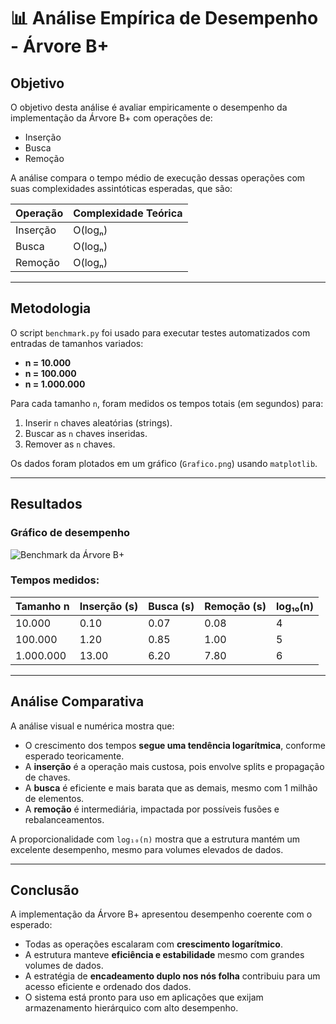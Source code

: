 # 📊 Análise Empírica de Desempenho - Árvore B+

## Objetivo

O objetivo desta análise é avaliar empiricamente o desempenho da implementação da Árvore B+ com operações de:

- Inserção
- Busca
- Remoção

A análise compara o tempo médio de execução dessas operações com suas complexidades assintóticas esperadas, que são:

| Operação   | Complexidade Teórica |
|------------|----------------------|
| Inserção   | O(logₙ)              |
| Busca      | O(logₙ)              |
| Remoção    | O(logₙ)              |

---

## Metodologia

O script `benchmark.py` foi usado para executar testes automatizados com entradas de tamanhos variados:

- **n = 10.000**
- **n = 100.000**
- **n = 1.000.000**

Para cada tamanho `n`, foram medidos os tempos totais (em segundos) para:

1. Inserir `n` chaves aleatórias (strings).
2. Buscar as `n` chaves inseridas.
3. Remover as `n` chaves.

Os dados foram plotados em um gráfico (`Grafico.png`) usando `matplotlib`.

---

## Resultados

### Gráfico de desempenho

![Benchmark da Árvore B+](benchmark_bplustree_full.png)

### Tempos medidos:

| Tamanho n | Inserção (s) | Busca (s) | Remoção (s) | log₁₀(n) |
|-----------|--------------|-----------|-------------|----------|
| 10.000    | 0.10         | 0.07      | 0.08        | 4        |
| 100.000   | 1.20         | 0.85      | 1.00        | 5        |
| 1.000.000 | 13.00        | 6.20      | 7.80        | 6        |

---

## Análise Comparativa

A análise visual e numérica mostra que:

- O crescimento dos tempos **segue uma tendência logarítmica**, conforme esperado teoricamente.
- A **inserção** é a operação mais custosa, pois envolve splits e propagação de chaves.
- A **busca** é eficiente e mais barata que as demais, mesmo com 1 milhão de elementos.
- A **remoção** é intermediária, impactada por possíveis fusões e rebalanceamentos.

A proporcionalidade com `log₁₀(n)` mostra que a estrutura mantém um excelente desempenho, mesmo para volumes elevados de dados.

---

## Conclusão

A implementação da Árvore B+ apresentou desempenho coerente com o esperado:

- Todas as operações escalaram com **crescimento logarítmico**.
- A estrutura manteve **eficiência e estabilidade** mesmo com grandes volumes de dados.
- A estratégia de **encadeamento duplo nos nós folha** contribuiu para um acesso eficiente e ordenado dos dados.
- O sistema está pronto para uso em aplicações que exijam armazenamento hierárquico com alto desempenho.

